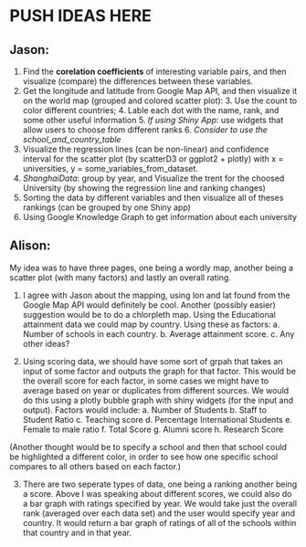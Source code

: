 # PUSH IDEAS HERE

## Jason:

1. Find the **corelation coefficients** of interesting variable pairs, and then visualize (compare) the differences between these variables.
2. Get the longitude and latitude from Google Map API, and then visualize it on the world map (grouped and colored scatter plot):
	3. Use the count to color different countries;
	4. Lable each dot with the name, rank, and some other useful information
	5. _If using Shiny App_: use widgets that allow users to choose from different ranks
	6. _Consider to use the school_and_country_table_
6. Visualize the regression lines (can be non-linear) and confidence interval for the scatter plot (by scatterD3 or ggplot2 + plotly) with x = universities, y = some_variables_from_dataset.
7. _ShanghaiData_: group by year, and Visualize the trent for the choosed University (by showing the regression line and ranking changes)
8. Sorting the data by different variables and then visualize all of theses rankings (can be grouped by one Shiny app)
9. Using Google Knowledge Graph to get information about each university

## Alison: 

My idea was to have three pages, one being a wordly map, another being a scatter plot (with many factors) and lastly an overall rating.
1. I agree with Jason about the mapping, using lon and lat found from the Google Map API would definitely be cool. Another (possibly easier) suggestion would be to do a chlorpleth map. Using the Educational attainment data we could map by country. Using these as factors:
 a. Number of schools in each country.
 b. Average attainment score.
 c. Any other ideas?

2. Using scoring data, we should have some sort of grpah that takes an input of some factor and outputs the graph for that factor. This would be the overall score for each factor, in some cases we might have to average based on year or duplicates from different sources.
We would do this using a plotly bubble graph with shiny widgets (for the input and output). Factors would include:
 a. Number of Students
 b. Staff to Student Ratio
 c. Teaching score 
 d. Percentage International Students
 e. Female to male ratio
 f. Total Score
 g. Alumni score 
 h. Research Score
 
(Another thought would be to specify a school and then that school could be highlighted a different color, in order to see how one specific school compares to all others based on each factor.)

3. There are two seperate types of data, one being a ranking another being a score. Above I was speaking about different scores, we could also do a bar graph with ratings specified by year. We would take just the overall rank (averaged over each data set) and the user would specify year and country. It would return a bar graph of ratings of all of the schools within that country and in that year. 



